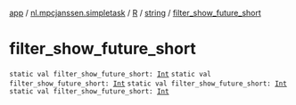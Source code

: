 [app](../../../index.md) / [nl.mpcjanssen.simpletask](../../index.md) / [R](../index.md) / [string](index.md) / [filter_show_future_short](.)

# filter_show_future_short

`static val filter_show_future_short: `[`Int`](https://kotlinlang.org/api/latest/jvm/stdlib/kotlin/-int/index.html)
`static val filter_show_future_short: `[`Int`](https://kotlinlang.org/api/latest/jvm/stdlib/kotlin/-int/index.html)
`static val filter_show_future_short: `[`Int`](https://kotlinlang.org/api/latest/jvm/stdlib/kotlin/-int/index.html)
`static val filter_show_future_short: `[`Int`](https://kotlinlang.org/api/latest/jvm/stdlib/kotlin/-int/index.html)